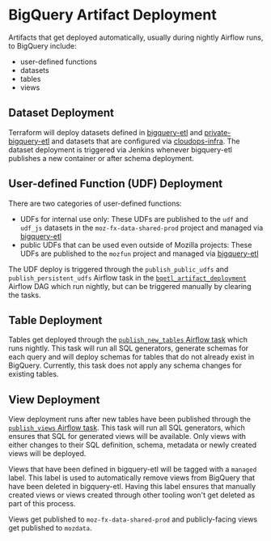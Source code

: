 # BigQuery Artifact Deployment

Artifacts that get deployed automatically, usually during nightly Airflow runs, to BigQuery include:

- user-defined functions
- datasets
- tables
- views

## Dataset Deployment

Terraform will deploy datasets defined in [bigquery-etl](https://github.com/mozilla/bigquery-etl) and [private-bigquery-etl](https://github.com/mozilla/private-bigquery-etl) and datasets that are configured via [cloudops-infra](https://github.com/mozilla-services/cloudops-infra/blob/master/projects/data-shared/tf/prod/envs/prod/bigquery-new/namespaces.auto.tfvars.json). The dataset deployment is triggered via Jenkins whenever bigquery-etl publishes a new container or after schema deployment.

## User-defined Function (UDF) Deployment

There are two categories of user-defined functions:

- UDFs for internal use only: These UDFs are published to the `udf` and `udf_js` datasets in the `moz-fx-data-shared-prod` project and managed via [bigquery-etl](https://github.com/mozilla/bigquery-etl/tree/main/sql/moz-fx-data-shared-prod/udf)
- public UDFs that can be used even outside of Mozilla projects: These UDFs are published to the `mozfun` project and managed via [bigquery-etl](https://github.com/mozilla/bigquery-etl/tree/main/sql/mozfun)

The UDF deploy is triggered through the `publish_public_udfs` and `publish_persistent_udfs` Airflow task in the [`bqetl_artifact_deployment`](https://workflow.telemetry.mozilla.org/tree?dag_id=bqetl_artifact_deployment) Airflow DAG which run nightly, but can be triggered manually by clearing the tasks.

## Table Deployment

Tables get deployed through the [`publish_new_tables` Airflow task](https://workflow.telemetry.mozilla.org/tree?dag_id=bqetl_artifact_deployment) which runs nightly. This task will run all SQL generators, generate schemas for each query and will deploy schemas for tables that do not already exist in BigQuery. Currently, this task does not apply any schema changes for existing tables.

## View Deployment

View deployment runs after new tables have been published through the [`publish_views` Airflow task](https://workflow.telemetry.mozilla.org/tree?dag_id=bqetl_artifact_deployment). This task will run all SQL generators, which ensures that SQL for generated views will be available. Only views with either changes to their SQL definition, schema, metadata or newly created views will be deployed.

Views that have been defined in bigquery-etl will be tagged with a `managed` label. This label is used to automatically remove views from BigQuery that have been deleted in bigquery-etl. Having this label ensures that manually created views or views created through other tooling won't get deleted as part of this process.

Views get published to `moz-fx-data-shared-prod` and publicly-facing views get published to `mozdata`.
